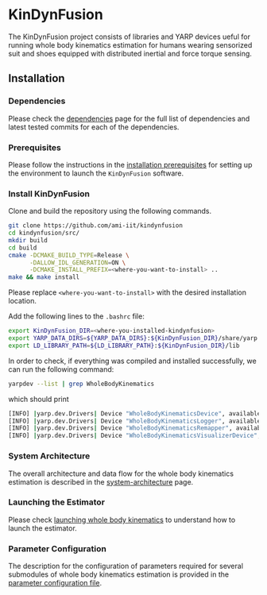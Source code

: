 # KinDynFusion

The KinDynFusion project consists of libraries and YARP devices ueful for running whole body kinematics estimation for humans wearing sensorized suit and shoes equipped with distributed inertial and force torque sensing.



## Installation
### Dependencies

Please check the [dependencies](./how-to/dependencies.md) page for the full list of dependencies and latest tested commits for each of the dependencies.

### Prerequisites

Please follow the instructions in the [installation prerequisites](./how-to/install-prerequisites.md) for setting up the environment to launch the `KinDynFusion` software.

### Install KinDynFusion

Clone and build the repository using the following commands.

``` bash
git clone https://github.com/ami-iit/kindynfusion
cd kindynfusion/src/
mkdir build
cd build
cmake -DCMAKE_BUILD_TYPE=Release \
      -DALLOW_IDL_GENERATION=ON \
      -DCMAKE_INSTALL_PREFIX=<where-you-want-to-install> ..
make && make install
```

Please replace `<where-you-want-to-install>` with the desired installation location.

Add the following lines to the `.bashrc` file:

``` bash
export KinDynFusion_DIR=<where-you-installed-kindynfusion>
export YARP_DATA_DIRS=${YARP_DATA_DIRS}:${KinDynFusion_DIR}/share/yarp
export LD_LIBRARY_PATH=${LD_LIBRARY_PATH}:${KinDynFusion_DIR}/lib
```



In order to check, if everything was compiled and installed successfully, we can run the following command:

``` bash
yarpdev --list | grep WholeBodyKinematics
```

which should print

``` bash
[INFO] |yarp.dev.Drivers| Device "WholeBodyKinematicsDevice", available on request (found in <where-you-installed-kindynfusion>/lib/yarp/WholeBodyKinematicsDevice.so library).
[INFO] |yarp.dev.Drivers| Device "WholeBodyKinematicsLogger", available on request (found in <where-you-installed-kindynfusion>/lib/yarp/WholeBodyKinematicsLogger.so library).
[INFO] |yarp.dev.Drivers| Device "WholeBodyKinematicsRemapper", available on request (found in <where-you-installed-kindynfusion>/lib/yarp/WholeBodyKinematicsRemapper.so library).
[INFO] |yarp.dev.Drivers| Device "WholeBodyKinematicsVisualizerDevice", available on request (found in <where-you-installed-kindynfusion>/lib/yarp/WholeBodyKinematicsVisualizerDevice.so library).
```



### System Architecture

The overall architecture and data flow for the whole body kinematics estimation is described in the [system-architecture](./how-to/system-architecture.md) page.

### Launching the Estimator

Please check [launching whole body kinematics](./how-to/launching-wbk.md) to understand how to launch the estimator.

### Parameter Configuration

The description for the configuration of parameters required for several submodules of whole body kinematics estimation is provided in the [parameter configuration file](./how-to/parameters-config.md).
